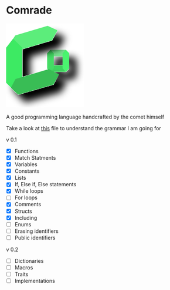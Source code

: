 # Comrade

![Comrade](/Comrade.svg)

A good programming language handcrafted by the comet himself

Take a look at [this](/grammer.txt) file to understand the grammar I am going for

v 0.1

- [x] Functions
- [x] Match Statments
- [x] Variables
- [x] Constants
- [x] Lists
- [x] If, Else if, Else statements
- [x] While loops
- [ ] For loops
- [x] Comments
- [x] Structs
- [x] Including
- [ ] Enums
- [ ] Erasing identifiers
- [ ] Public identifiers

v 0.2

- [ ] Dictionaries
- [ ] Macros
- [ ] Traits
- [ ] Implementations
